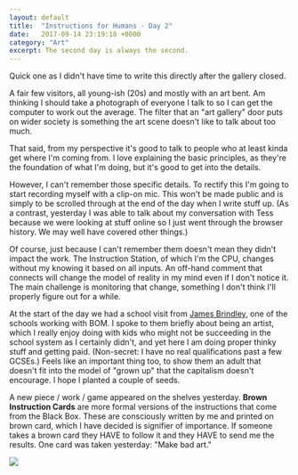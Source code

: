 ```yaml
---
layout: default
title:  "Instructions for Humans - Day 2"
date:   2017-09-14 23:19:18 +0000
category: "Art"
excerpt: The second day is always the second.
---
```


Quick one as I didn't have time to write this directly after the gallery closed. 

A fair few visitors, all young-ish (20s) and mostly with an art bent. Am thinking I should take a photograph of everyone I talk to so I can get the computer to work out the average. The filter that an "art gallery" door puts on wider society is something the art scene doesn't like to talk about too much. 

That said, from my perspective it's good to talk to people who at least kinda get where I'm coming from. I love explaining the basic principles, as they're the foundation of what I'm doing, but it's good to get into the details. 

However, I can't remember those specific details. To rectify this I'm going to start recording myself with a clip-on mic. This won't be made public and is simply to be scrolled through at the end of the day when I write stuff up. (As a contrast, yesterday I was able to talk about my conversation with Tess because we were looking at stuff online so I just went through the browser history. We may well have covered other things.)

Of course, just because I can't remember them doesn't mean they didn't impact the work. The Instruction Station, of which I'm the CPU, changes without my knowing it based on all inputs. An off-hand comment that connects will change the model of reality in my mind even if I don't notice it. The main challenge is monitoring that change, something I don't think I'll properly figure out for a while. 

At the start of the day we had a school visit from [James Brindley](http://www.jamesbrindley.bham.sch.uk), one of the schools working with BOM. I spoke to them briefly about being an artist, which I really enjoy doing with kids who might not be succeeding in the school system as I certainly didn't, and yet here I am doing proper thinky stuff and getting paid. (Non-secret: I have no real qualifications past a few GCSEs.) Feels like an important thing too, to show them an adult that doesn't fit into the model of "grown up" that the capitalism doesn't encourage. I hope I planted a couple of seeds. 

A new piece / work / game appeared on the shelves yesterday. **Brown Instruction Cards** are more formal versions of the instructions that come from the Black Box. These are consciously written by me and printed on brown card, which I have decided is signifier of importance. If someone takes a brown card they HAVE to follow it and they HAVE to send me the results. One card was taken yesterday: "Make bad art." 

![](http://blog.peteashton.com/images/brown-instruction-cards.jpg)
